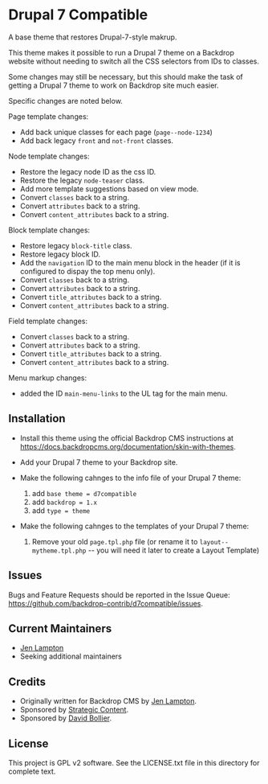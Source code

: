 Drupal 7 Compatible
====================

A base theme that restores Drupal-7-style makrup. 

This theme makes it possible to run a Drupal 7 theme on a Backdrop website
without needing to switch all the CSS selectors from IDs to classes.

Some changes may still be necessary, but this should make the task of getting a
Drupal 7 theme to work on  Backdrop site much easier.

Specific changes are noted below.

Page template changes:
- Add back unique classes for each page (`page--node-1234`)
- Add back legacy `front` and `not-front` classes.

Node template changes:
- Restore the legacy node ID as the css ID.
- Restore the legacy `node-teaser` class.
- Add more template suggestions based on view mode.
- Convert `classes` back to a string.
- Convert `attributes` back to a string.
- Convert `content_attributes` back to a string.

Block template changes:
- Restore legacy `block-title` class.
- Restore legacy block ID.
- Add the `navigation` ID to the main menu block in the header (if it is 
  configured to dispay the top menu only).
- Convert `classes` back to a string.
- Convert `attributes` back to a string.
- Convert `title_attributes` back to a string.
- Convert `content_attributes` back to a string.

Field template changes:
- Convert `classes` back to a string.
- Convert `attributes` back to a string.
- Convert `title_attributes` back to a string.
- Convert `content_attributes` back to a string.

Menu markup changes:
- added the ID `main-menu-links` to the UL tag for the main menu.


Installation
------------

- Install this theme using the official Backdrop CMS instructions at
  https://docs.backdropcms.org/documentation/skin-with-themes.

- Add your Drupal 7 theme to your Backdrop site.

- Make the following cahnges to the info file of your Drupal 7 theme:
  1) add `base theme = d7compatible`
  1) add `backdrop = 1.x`
  1) add `type = theme`

- Make the following cahnges to the templates of your Drupal 7 theme:
  1) Remove your old `page.tpl.php` file 
    (or rename it to `layout--mytheme.tpl.php` -- you will need it later to 
     create a Layout Template)


<!-- Documentation
-------------

Link to the repository's wiki if more documentation can be found there. Remove
this section if not needed (and consider disabling the wiki in the repo settings
if not used).

Additional documentation is located in the Wiki:
https://github.com/backdrop-contrib/d7compatible/wiki/Documentation.
-->


Issues
------

Bugs and Feature Requests should be reported in the Issue Queue:
https://github.com/backdrop-contrib/d7compatible/issues.


Current Maintainers
-------------------

- [Jen Lampton](https://github.com/jenlampton)
- Seeking additional maintainers


Credits
-------

- Originally written for Backdrop CMS by [Jen Lampton](https://github.com/jenlampton).
- Sponsored by [Strategic Content](https://strategiccontent.com).
- Sponsored by [David Bollier](http://www.wealthofthecommons.org).


License
-------

This project is GPL v2 software.
See the LICENSE.txt file in this directory for complete text.
